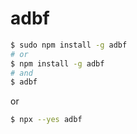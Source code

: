 # adbf

```sh
$ sudo npm install -g adbf
# or
$ npm install -g adbf
# and
$ adbf
```

or

```sh
$ npx --yes adbf
```
